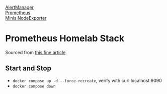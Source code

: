[AlertManager](http://minis.fritz.box:9093) \
[Prometheus](http://minis.fritz.box:9090) \
[Minis NodeExporter](http://minis.fritz.box:9100)

# Prometheus Homelab Stack

Sourced from [this fine article](https://mxulises.medium.com/simple-prometheus-setup-on-docker-compose-f702d5f98579).

## Start and Stop

* `docker compose up -d --force-recreate`, verify with curl localhost:9090
* `docker compose down`
